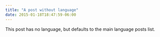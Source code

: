 ```yaml
---
title: "A post without language"
date: 2015-01-18T18:47:59-06:00
---
```


This post has no language, but defaults to the main language posts list.
